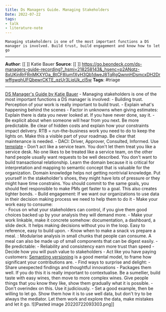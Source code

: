 ```yaml
---
title: Ds Managers Guide. Managing Stakeholders
Date: 2022-07-22
tags: 
- talk
- literature-note
---
```


```
Managing stakeholders is one of the most important functions a DS manager is involved. Build trust, build engagement and know how to let go
```

***
**Author**: [[ ]]  Katie Bauer
**Source**: [[ ]] https://go.beondeck.com/ds-managers-guide-recording?_hsmi=218258143&_hsenc=p2ANqtz-8xUKjnRrFRnMKXYOa_BtCF8Ium1XyH3Qb1dweJ8TqRgQwnnHDsmcxDH2DrwffgwqhUFQbewrCKTE_qzUr3LiqUk_cI5w 
**Tags**:  #triage
***




 [DS Manager's Guide by Katie Bauer](https://go.beondeck.com/ds-managers-guide-recording?_hsmi=218258143&_hsenc=p2ANqtz-8xUKjnRrFRnMKXYOa_BtCF8Ium1XyH3Qb1dweJ8TqRgQwnnHDsmcxDH2DrwffgwqhUFQbewrCKTE_qzUr3LiqUk_cI5w)
	- Managing stakeholders is one of the most important functions a DS manager is involved:
		- Building trust. Perception of your work is really important to build trust. 
			- Explain what's happening behind the scenes
			- Factor in unknowns when giving estimates: Explain there is data you never looked at. If you have never done, say it. 
			- Be explicit about when someone will hear from you next. Be more predictable. Be clear of hidden costs and explain how your constraints impact delivery. RTB = run-the-business work you need to do to keep the lights on. Make this a visible part of your roadmap. Be clear that maintenance is needed. 
			- DACI: Driver, Approver, Consulted, Informed. Use [template](https://docs.google.com/document/d/1DGRlGq8nffTpLg5OB1fjnKNY4O4j6_yogq18q88HafE/edit?usp=sharing)
			- Don't act like a service team. You don't let them treat you like a service desk. No one likes to be treated like a service team, on the other hand people usually want requests to be well described. You don't want to build transactional relationship. Learn the domain because it is critical for interpretation and mapping to semantic concept that is valuable for the organization.  Domain knowledge helps not getting nontrivial knowledge. Put yourself in the stakeholder's shoes, they might have lots of pressure or they might have time constrains. You should commit to the same goals, you should feel responsible to make PMs get faster to a goal. This also creates tighter bonds. 
		- Build engagement: If we want our organizations to use data in their decision making process we need to help them to do it 
			- Make your work easy to consume:  
				- Focus on what your stakeholders can control, if you give them good choices backed up by your analysis they will demand more. 
				- Make your work linkable, make it concrete somehow: documentation, a dashboard, a slide deck. It helps making decisions without you in the loop. Easy to reference, easy to build upon. 
				- Know when to make a snack vs prepare a meal. : Modularise analysis in small chunks that people can consume. A meal can also be made up of small components that can be digest easily. 
			- Be predictable:
				- Reliability and consistency earn more trust than speed
				- Decide how you will push value to stakeholders
				- Act like you have paying customers: [Semanting versioning](https://www.geeksforgeeks.org/introduction-semantic-versioning/) is a good mental model, to frame how significant your contributions are. 
			- Find ways to surprise and delight:
				- Share unexpected findings and thoughtful innovations
				- Packages them well. If you do this it is really important to contextualise. Be a sumellier, build taste with easy wines, then move to more complex wines. Give people things that you know they like, show them gradually what it is possible. 
				- Don't overindex on this. Use it judiciously.
			- Set a good example, then be willing to let go. Show them how it is to use well data, but don't try to be always the mediator. Let them work and explore the data, make mistakes and let it go.
![[Pasted image 20220722093303.png]]


